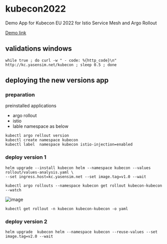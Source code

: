# kubecon2022
Demo App for Kubecon EU 2022 for Istio Service Mesh and Argo Rollout


[Demo link](https://youtu.be/5Ko-CnP2qhA?list=PLj6h78yzYM2MCEgkd8zH0vJWF7jdQ-GRR&t=1318)

## validations windows
```
while true ; do curl -w " - code: %{http_code}\n" http://kc.yasensim.net/kubecon ; sleep 0.5 ; done
```

## deploying the new versions app 

### preparation 
preinstalled applications  
- argo rollout 
- istio 
- lable namespace as below 
```
kubectl argo rellout version
kubectl create namespace kubecon
kubectl label  namespace kubecon istio-injection=enabled 
```

### deploy version 1
```
helm upgrade --install kubecon helm --namespace kubecon --values rollout/values-analysis.yaml \
--set ingress.host=kc.yasensim.net --set image.tag=v1.0 --wait

kubectl argo rollouts --namespace kubecon get rollout kubecon-kubecon --watch 
```
![image](https://user-images.githubusercontent.com/4955356/172356136-bcdaf56f-b058-4918-8b03-0dd1d65e1048.png)


```
kubectl get rollout -n kubecon kubecon-kubecon -o yaml 
```

### deploy version 2
```
helm upgrade  kubecon helm --namespace kubecon --reuse-values --set image.tag=v2.0 --wait
```
